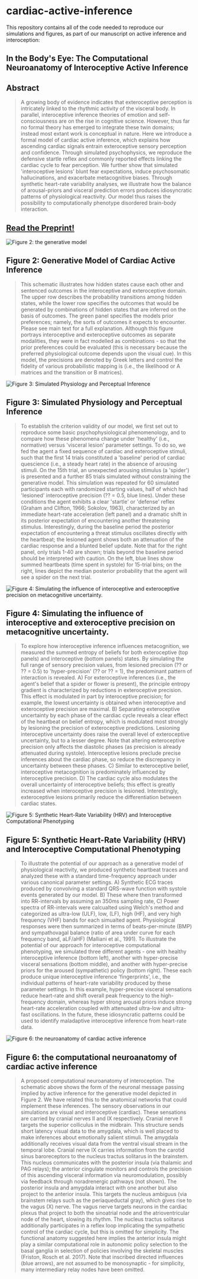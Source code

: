 # cardiac-active-inference

This repository contains all of the code needed to reproduce our simulations and figures, as part of our manuscript on active inference and interoception: 


## In the Body's Eye: The Computational Neuroanatomy of Interoceptive Active Inference

## Abstract
>A growing body of evidence indicates that exteroceptive perception is intricately linked to the rhythmic activity of the visceral body. In parallel, interoceptive inference theories of emotion and self-consciousness are on the rise in cognitive science.  However, thus far no formal theory has emerged to integrate these twin domains; instead most extant work is conceptual in nature. Here we introduce a formal model of cardiac active inference, which explains how ascending cardiac signals entrain exteroceptive sensory perception and confidence. Through simulated psychophysics, we reproduce the defensive startle reflex and commonly reported effects linking the cardiac cycle to fear perception. We further show that simulated 'interoceptive lesions' blunt fear expectations, induce psychosomatic hallucinations, and exacerbate metacognitive biases. Through synthetic heart-rate variability analyses, we illustrate how the balance of arousal-priors and visceral prediction errors produces idiosyncratic patterns of physiological reactivity. Our model thus raises the possibility to computationally phenotype disordered brain-body interaction. 

## [Read the Preprint!](https://peerj.com/preprints/27137/?td=bl)

![Figure 2: the generative model](Figures/Figure_1.jpg)
## Figure 2: Generative Model of Cardiac Active Inference

>This schematic illustrates how hidden states cause each other and sentenced outcomes in the interoceptive and exteroceptive domain. The upper row describes the probability transitions among hidden states, while the lower row specifies the outcomes that would be generated by combinations of hidden states that are inferred on the basis of outcomes. The green panel specifies the models prior preferences; namely, the sorts of outcomes it expects to encounter. Please see main text for a full explanation. Although this figure portrays interoceptive and exteroceptive outcomes as separate modalities, they were in fact modelled as combinations - so that the prior preferences could be evaluated (this is necessary because the preferred physiological outcome depends upon the visual cue). In this model, the precisions are denoted by Greek letters and control the fidelity of various probabilistic mapping is (i.e., the likelihood or A matrices and the transition or B matrices).
<space><space>


![Figure 3: Simulated Physiology and Perceptual Inference](Figures/fig3_compress.jpg)
## Figure 3: Simulated Physiology and Perceptual Inference
> To establish the criterion validity of our model, we first set out to reproduce some basic psychophysiological phenomenology, and to compare how these phenomena change under 'healthy' (i.e., normative) versus 'visceral lesion' parameter settings. To do so, we fed the agent a fixed sequence of cardiac and exteroceptive stimuli, such that the first 14 trials constituted a 'baseline' period of cardiac quescience (i.e., a steady heart rate) in the absence of arousing stimuli. On the 15th trial, an unexpected arousing stimulus (a 'spider') is presented and a further 85 trials simulated without constraining the generative model. This simulation was repeated for 60 simulated participants each with randomized starting values, half of which had 'lesioned' interoceptive precision (?? = 0.5, blue lines). Under these conditions the agent exhibits a clear 'startle' or 'defense' reflex (Graham and Clifton, 1966; Sokolov, 1963), characterized by an immediate heart-rate acceleration (left panel) and a dramatic shift in its posterior expectation of encountering another threatening stimulus. Interestingly, during the baseline period the posterior expectation of encountering a threat stimulus oscillates directly with the heartbeat; the lesioned agent shows both an attenuation of the cardiac response and a blunted belief update. Note that for the right panel, only trials 1-40 are shown; trials beyond the baseline period should be interpreted with caution. On the left, blue lines show summed heartbeats (time spent in systole) for 15-trial bins; on the right, lines depict the median posterior probability that the agent will see a spider on the next trial. 
<space><space>

![Figure 4: Simulating the influence of interoceptive and exteroceptive precision on metacognitive uncertainty. ](Figures/fig2_3_compress.png)
## Figure 4: Simulating the influence of interoceptive and exteroceptive precision on metacognitive uncertainty. 
>To explore how interoceptive inference influences metacognition, we measured the summed entropy of beliefs for both exteroceptive (top panels) and interoceptive (bottom panels) states. By simulating the full range of sensory precision values, from lesioned precision (?? or ?? = 0.5) to 'hyper-precision' (?? or ?? = 1), the predominant pattern of interaction is revealed. A) For exteroceptive inferences (i.e., the agent's belief that a spider or flower is present), the principle entropy gradient is characterized by reductions in exteroceptive precision. This effect is modulated in part by interoceptive precision; for example, the lowest uncertainty is obtained when interoceptive and exteroceptive precision are maximal. B) Separating exteroceptive uncertainty by each phase of the cardiac cycle reveals a clear effect of the heartbeat on belief entropy, which is modulated most strongly by lesioning the precision of exteroceptive predictions. Lesioning interoceptive uncertainty does raise the overall level of exteroceptive uncertainty, but to a lesser degree. Note that altering exteroceptive precision only affects the diastolic phases (as precision is already attenuated during systole). Interoceptive lesions preclude precise inferences about the cardiac phase, so reduce the discrepancy in uncertainty between these phases. C) Similar to exteroceptive belief, interoceptive metacognition is predominately influenced by interoceptive precision. D) The cardiac cycle also modulates the overall uncertainty of interoceptive beliefs; this effect is greatly increased when interoceptive precision is lesioned. Interestingly, exteroceptive lesions primarily reduce the differentiation between cardiac states. 
<space><space>

![Figure 5: Synthetic Heart-Rate Variability (HRV) and Interoceptive Computational Phenotyping](Figures/hrv_figure_4_compress.png)

## Figure 5: Synthetic Heart-Rate Variability (HRV) and Interoceptive Computational Phenotyping

>To illustrate the potential of our approach as a generative model of physiological reactivity, we produced synthetic heartbeat traces and analyzed these with a standard time-frequency approach under various canonical parameter settings. A) Synthetic ECG traces produced by convolving a standard QRS-wave function with systole events generated by our model.  B) These where then transformed into RR-intervals by assuming an 350ms sampling rate, C) Power spectra of RR-intervals were calcualted using Welch's method and categorized as ultra-low (ULF), low, (LF), high (HF), and very high frequency (VHF) bands for each simualted agent. Physiological responses were then summarized in terms of beats-per-minute (BMP) and sympathovagal balance (ratio of area under curve for each frequency band, aLF/aHF) (Malliani et al., 1991). To illustrate the potential of our approach for interoceptive computational phenotyping, we simulated three different agents - one with healthy interoceptive inference (bottom left), another with hyper-precise visceral sensations (bottom middle), and another with hyper-precise priors for the aroused (sympathetic) policy (bottom right). These each produce unique interoceptive inference 'fingerprints', i.e., the individual patterns of heart-rate variability produced by these parameter settings. In this example, hyper-precise visceral sensations reduce heart-rate and shift overall peak frequency to the high-frequency domain, whereas hyper strong arousal priors induce strong heart-rate acceleration coupled with attenuated ultra-low and ultra-fast oscillations. In the future, these idiosyncratic patterns could be used to identify maladaptive interoceptive inference from heart-rate data. 
<space><space>

![Figure 6: the neuroanatomy of cardiac active inference](Figures/figure_5_final_compress.png)
## Figure 6: the computational neuroanatomy of cardiac active inference
>A proposed computational neuroanatomy of interoception. The schematic above shows the form of the neuronal message passing implied by active inference for the generative model depicted in Figure 2. We have related this to the anatomical networks that could implement these inferences. The sensory observations in our simulations are visual and interoceptive (cardiac). These sensations are carried by cranial nerves II and IX respectively. Cranial nerve II targets the superior colliculus in the midbrain. This structure sends short latency visual data to the amygdala, which is well placed to make inferences about emotionally salient stimuli. The amygdala additionally receives visual data from the ventral visual stream in the temporal lobe. Cranial nerve IX carries information from the carotid sinus baroreceptors to the nucleus tractus solitarus in the brainstem. This nucleus communicates with the posterior insula (via thalamic and PAG relays); the anterior cingulate monitors and controls the precision of this ascending visceral information via neuromodulation, possibly via feedback through noradrenergic pathways (not shown). The posterior insula and amygdala interact with one another but also project to the anterior insula. This targets the nucleus ambiguus (via brainstem relays such as the periaqueductal gray), which gives rise to the vagus (X) nerve. The vagus nerve targets neurons in the cardiac plexus that project to both the sinoatrial node and the atrioventricular node of the heart, slowing its rhythm. The nucleus tractus solitarus additionally participates in a reflex loop implicating the sympathetic control of the cardiac cycle, but this is omitted for simplicity. The functional anatomy suggested here implies the anterior insula might play a similar computational role in autonomic policy selection to the basal ganglia in selection of policies involving the skeletal muscles (Friston, Rosch et al. 2017). Note that inscribed directed influences (blue arrows), are not assumed to be monosynaptic - for simplicity, many intermediary relay nodes have been omitted. 
